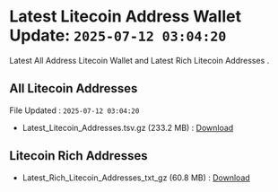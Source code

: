 # Latest Litecoin Address Wallet Update: `2025-07-12 03:04:20`

Latest All Address Litecoin Wallet and Latest Rich Litecoin Addresses .

## All Litecoin Addresses

File Updated : `2025-07-12 03:04:20`

- Latest_Litecoin_Addresses.tsv.gz (233.2 MB) : [Download](https://github.com/Pymmdrza/Rich-Address-Wallet/releases/tag/Litecoin)

## Litecoin Rich Addresses

- Latest_Rich_Litecoin_Addresses_txt_gz (60.8 MB) : [Download](https://github.com/Pymmdrza/Rich-Address-Wallet/releases/tag/Litecoin)
